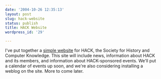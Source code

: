 ```yaml
---
date: '2004-10-26 12:35:13'
layout: post
slug: hack-website
status: publish
title: HACK Website
wordpress_id: '29'

---
```


I've put together a [simple website](http://www.clioweb.org/hack/) for HACK, the Society for History and Computer Knowledge. This site will include news, information about HACK and its members, and information about HACK-sponsored events. We'll put a calendar of events up soon, and we're also considering installing a weblog on the site. More to come later.
